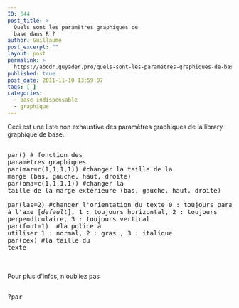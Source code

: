 ```yaml
---
ID: 644
post_title: >
  Quels sont les paramètres graphiques de
  base dans R ?
author: Guillaume
post_excerpt: ""
layout: post
permalink: >
  https://abcdr.guyader.pro/quels-sont-les-parametres-graphiques-de-base-dans-r/
published: true
post_date: 2011-11-10 13:59:07
tags: [ ]
categories:
  - base indispensable
  - graphique
---
```

Ceci est une liste non exhaustive des paramètres graphiques de la library graphique de base. <pre lang='rsplus'><br />par() # fonction des paramètres graphiques<br />par(mar=c(1,1,1,1)) #changer la taille de la marge (bas, gauche, haut, droite)<br />par(oma=c(1,1,1,1)) #changer la taille de la marge extérieure (bas, gauche, haut, droite) <br />par(las=2) #changer l'orientation du texte 0 : toujours parallèle à l'axe [<em>default</em>], 1 : toujours horizontal, 2 : toujours perpendiculaire, 3 : toujours vertical<br />par(font=1)  #la police à utiliser 1 : normal, 2 : gras , 3 : italique<br />par(cex) #la taille du texte<br /></pre> <br /><br />Pour plus d'infos, n'oubliez pas<br /> <pre lang='rsplus'><br />?par<br /> </pre>
